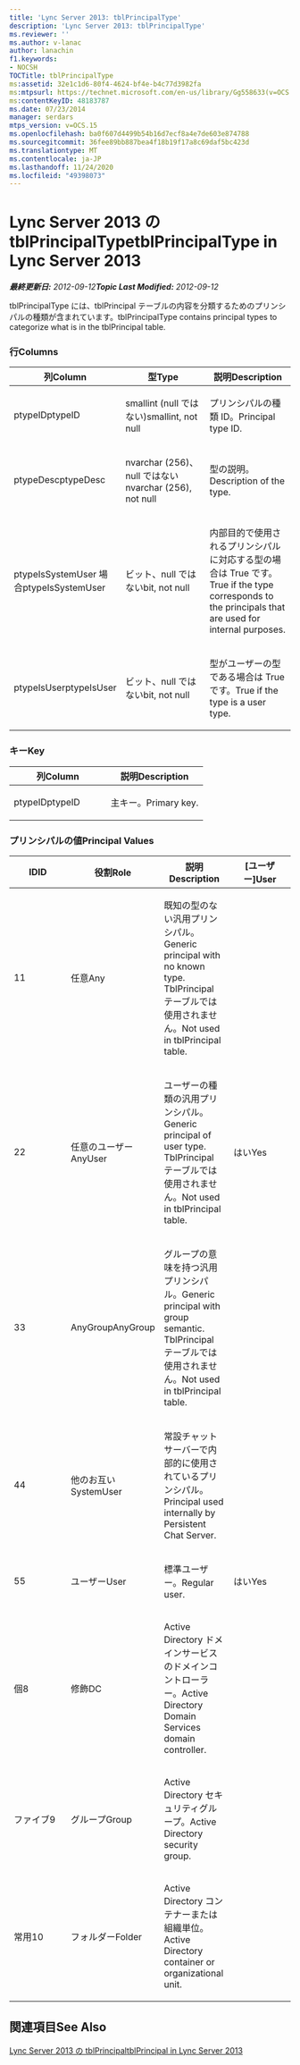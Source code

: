 ```yaml
---
title: 'Lync Server 2013: tblPrincipalType'
description: 'Lync Server 2013: tblPrincipalType'
ms.reviewer: ''
ms.author: v-lanac
author: lanachin
f1.keywords:
- NOCSH
TOCTitle: tblPrincipalType
ms:assetid: 32e1c1d6-80f4-4624-bf4e-b4c77d3982fa
ms:mtpsurl: https://technet.microsoft.com/en-us/library/Gg558633(v=OCS.15)
ms:contentKeyID: 48183787
ms.date: 07/23/2014
manager: serdars
mtps_version: v=OCS.15
ms.openlocfilehash: ba0f607d4499b54b16d7ecf8a4e7de603e874788
ms.sourcegitcommit: 36fee89bb887bea4f18b19f17a8c69daf5bc423d
ms.translationtype: MT
ms.contentlocale: ja-JP
ms.lasthandoff: 11/24/2020
ms.locfileid: "49398073"
---
```

# <a name="tblprincipaltype-in-lync-server-2013"></a><span data-ttu-id="8c171-103">Lync Server 2013 の tblPrincipalType</span><span class="sxs-lookup"><span data-stu-id="8c171-103">tblPrincipalType in Lync Server 2013</span></span>

<div data-xmlns="http://www.w3.org/1999/xhtml">

<div class="topic" data-xmlns="http://www.w3.org/1999/xhtml" data-msxsl="urn:schemas-microsoft-com:xslt" data-cs="https://msdn.microsoft.com/">

<div data-asp="https://msdn2.microsoft.com/asp">



</div>

<div id="mainSection">

<div id="mainBody"><span data-ttu-id="8c171-104">

<span> </span></span><span class="sxs-lookup"><span data-stu-id="8c171-104">

<span> </span></span></span>

<span data-ttu-id="8c171-105">_**最終更新日:** 2012-09-12_</span><span class="sxs-lookup"><span data-stu-id="8c171-105">_**Topic Last Modified:** 2012-09-12_</span></span>

<span data-ttu-id="8c171-106">tblPrincipalType には、tblPrincipal テーブルの内容を分類するためのプリンシパルの種類が含まれています。</span><span class="sxs-lookup"><span data-stu-id="8c171-106">tblPrincipalType contains principal types to categorize what is in the tblPrincipal table.</span></span>

### <a name="columns"></a><span data-ttu-id="8c171-107">行</span><span class="sxs-lookup"><span data-stu-id="8c171-107">Columns</span></span>

<table>
<colgroup>
<col style="width: 33%" />
<col style="width: 33%" />
<col style="width: 33%" />
</colgroup>
<thead>
<tr class="header">
<th><span data-ttu-id="8c171-108">列</span><span class="sxs-lookup"><span data-stu-id="8c171-108">Column</span></span></th>
<th><span data-ttu-id="8c171-109">型</span><span class="sxs-lookup"><span data-stu-id="8c171-109">Type</span></span></th>
<th><span data-ttu-id="8c171-110">説明</span><span class="sxs-lookup"><span data-stu-id="8c171-110">Description</span></span></th>
</tr>
</thead>
<tbody>
<tr class="odd">
<td><p><span data-ttu-id="8c171-111">ptypeID</span><span class="sxs-lookup"><span data-stu-id="8c171-111">ptypeID</span></span></p></td>
<td><p><span data-ttu-id="8c171-112">smallint (null ではない)</span><span class="sxs-lookup"><span data-stu-id="8c171-112">smallint, not null</span></span></p></td>
<td><p><span data-ttu-id="8c171-113">プリンシパルの種類 ID。</span><span class="sxs-lookup"><span data-stu-id="8c171-113">Principal type ID.</span></span></p></td>
</tr>
<tr class="even">
<td><p><span data-ttu-id="8c171-114">ptypeDesc</span><span class="sxs-lookup"><span data-stu-id="8c171-114">ptypeDesc</span></span></p></td>
<td><p><span data-ttu-id="8c171-115">nvarchar (256)、null ではない</span><span class="sxs-lookup"><span data-stu-id="8c171-115">nvarchar (256), not null</span></span></p></td>
<td><p><span data-ttu-id="8c171-116">型の説明。</span><span class="sxs-lookup"><span data-stu-id="8c171-116">Description of the type.</span></span></p></td>
</tr>
<tr class="odd">
<td><p><span data-ttu-id="8c171-117">ptypeIsSystemUser 場合</span><span class="sxs-lookup"><span data-stu-id="8c171-117">ptypeIsSystemUser</span></span></p></td>
<td><p><span data-ttu-id="8c171-118">ビット、null ではない</span><span class="sxs-lookup"><span data-stu-id="8c171-118">bit, not null</span></span></p></td>
<td><p><span data-ttu-id="8c171-119">内部目的で使用されるプリンシパルに対応する型の場合は True です。</span><span class="sxs-lookup"><span data-stu-id="8c171-119">True if the type corresponds to the principals that are used for internal purposes.</span></span></p></td>
</tr>
<tr class="even">
<td><p><span data-ttu-id="8c171-120">ptypeIsUser</span><span class="sxs-lookup"><span data-stu-id="8c171-120">ptypeIsUser</span></span></p></td>
<td><p><span data-ttu-id="8c171-121">ビット、null ではない</span><span class="sxs-lookup"><span data-stu-id="8c171-121">bit, not null</span></span></p></td>
<td><p><span data-ttu-id="8c171-122">型がユーザーの型である場合は True です。</span><span class="sxs-lookup"><span data-stu-id="8c171-122">True if the type is a user type.</span></span></p></td>
</tr>
</tbody>
</table>


### <a name="key"></a><span data-ttu-id="8c171-123">キー</span><span class="sxs-lookup"><span data-stu-id="8c171-123">Key</span></span>

<table>
<colgroup>
<col style="width: 50%" />
<col style="width: 50%" />
</colgroup>
<thead>
<tr class="header">
<th><span data-ttu-id="8c171-124">列</span><span class="sxs-lookup"><span data-stu-id="8c171-124">Column</span></span></th>
<th><span data-ttu-id="8c171-125">説明</span><span class="sxs-lookup"><span data-stu-id="8c171-125">Description</span></span></th>
</tr>
</thead>
<tbody>
<tr class="odd">
<td><p><span data-ttu-id="8c171-126">ptypeID</span><span class="sxs-lookup"><span data-stu-id="8c171-126">ptypeID</span></span></p></td>
<td><p><span data-ttu-id="8c171-127">主キー。</span><span class="sxs-lookup"><span data-stu-id="8c171-127">Primary key.</span></span></p></td>
</tr>
</tbody>
</table>


### <a name="principal-values"></a><span data-ttu-id="8c171-128">プリンシパルの値</span><span class="sxs-lookup"><span data-stu-id="8c171-128">Principal Values</span></span>

<table>
<colgroup>
<col style="width: 25%" />
<col style="width: 25%" />
<col style="width: 25%" />
<col style="width: 25%" />
</colgroup>
<thead>
<tr class="header">
<th><span data-ttu-id="8c171-129">ID</span><span class="sxs-lookup"><span data-stu-id="8c171-129">ID</span></span></th>
<th><span data-ttu-id="8c171-130">役割</span><span class="sxs-lookup"><span data-stu-id="8c171-130">Role</span></span></th>
<th><span data-ttu-id="8c171-131">説明</span><span class="sxs-lookup"><span data-stu-id="8c171-131">Description</span></span></th>
<th><span data-ttu-id="8c171-132">[ユーザー]</span><span class="sxs-lookup"><span data-stu-id="8c171-132">User</span></span></th>
</tr>
</thead>
<tbody>
<tr class="odd">
<td><p><span data-ttu-id="8c171-133">1</span><span class="sxs-lookup"><span data-stu-id="8c171-133">1</span></span></p></td>
<td><p><span data-ttu-id="8c171-134">任意</span><span class="sxs-lookup"><span data-stu-id="8c171-134">Any</span></span></p></td>
<td><p><span data-ttu-id="8c171-135">既知の型のない汎用プリンシパル。</span><span class="sxs-lookup"><span data-stu-id="8c171-135">Generic principal with no known type.</span></span> <span data-ttu-id="8c171-136">TblPrincipal テーブルでは使用されません。</span><span class="sxs-lookup"><span data-stu-id="8c171-136">Not used in tblPrincipal table.</span></span></p></td>
<td></td>
</tr>
<tr class="even">
<td><p><span data-ttu-id="8c171-137">2</span><span class="sxs-lookup"><span data-stu-id="8c171-137">2</span></span></p></td>
<td><p><span data-ttu-id="8c171-138">任意のユーザー</span><span class="sxs-lookup"><span data-stu-id="8c171-138">AnyUser</span></span></p></td>
<td><p><span data-ttu-id="8c171-139">ユーザーの種類の汎用プリンシパル。</span><span class="sxs-lookup"><span data-stu-id="8c171-139">Generic principal of user type.</span></span> <span data-ttu-id="8c171-140">TblPrincipal テーブルでは使用されません。</span><span class="sxs-lookup"><span data-stu-id="8c171-140">Not used in tblPrincipal table.</span></span></p></td>
<td><p><span data-ttu-id="8c171-141">はい</span><span class="sxs-lookup"><span data-stu-id="8c171-141">Yes</span></span></p></td>
</tr>
<tr class="odd">
<td><p><span data-ttu-id="8c171-142">3</span><span class="sxs-lookup"><span data-stu-id="8c171-142">3</span></span></p></td>
<td><p><span data-ttu-id="8c171-143">AnyGroup</span><span class="sxs-lookup"><span data-stu-id="8c171-143">AnyGroup</span></span></p></td>
<td><p><span data-ttu-id="8c171-144">グループの意味を持つ汎用プリンシパル。</span><span class="sxs-lookup"><span data-stu-id="8c171-144">Generic principal with group semantic.</span></span> <span data-ttu-id="8c171-145">TblPrincipal テーブルでは使用されません。</span><span class="sxs-lookup"><span data-stu-id="8c171-145">Not used in tblPrincipal table.</span></span></p></td>
<td></td>
</tr>
<tr class="even">
<td><p><span data-ttu-id="8c171-146">4</span><span class="sxs-lookup"><span data-stu-id="8c171-146">4</span></span></p></td>
<td><p><span data-ttu-id="8c171-147">他のお互い</span><span class="sxs-lookup"><span data-stu-id="8c171-147">SystemUser</span></span></p></td>
<td><p><span data-ttu-id="8c171-148">常設チャットサーバーで内部的に使用されているプリンシパル。</span><span class="sxs-lookup"><span data-stu-id="8c171-148">Principal used internally by Persistent Chat Server.</span></span></p></td>
<td></td>
</tr>
<tr class="odd">
<td><p><span data-ttu-id="8c171-149">5</span><span class="sxs-lookup"><span data-stu-id="8c171-149">5</span></span></p></td>
<td><p><span data-ttu-id="8c171-150">ユーザー</span><span class="sxs-lookup"><span data-stu-id="8c171-150">User</span></span></p></td>
<td><p><span data-ttu-id="8c171-151">標準ユーザー。</span><span class="sxs-lookup"><span data-stu-id="8c171-151">Regular user.</span></span></p></td>
<td><p><span data-ttu-id="8c171-152">はい</span><span class="sxs-lookup"><span data-stu-id="8c171-152">Yes</span></span></p></td>
</tr>
<tr class="even">
<td><p><span data-ttu-id="8c171-153">個</span><span class="sxs-lookup"><span data-stu-id="8c171-153">8</span></span></p></td>
<td><p><span data-ttu-id="8c171-154">修飾</span><span class="sxs-lookup"><span data-stu-id="8c171-154">DC</span></span></p></td>
<td><p><span data-ttu-id="8c171-155">Active Directory ドメインサービスのドメインコントローラー。</span><span class="sxs-lookup"><span data-stu-id="8c171-155">Active Directory Domain Services domain controller.</span></span></p></td>
<td></td>
</tr>
<tr class="odd">
<td><p><span data-ttu-id="8c171-156">ファイブ</span><span class="sxs-lookup"><span data-stu-id="8c171-156">9</span></span></p></td>
<td><p><span data-ttu-id="8c171-157">グループ</span><span class="sxs-lookup"><span data-stu-id="8c171-157">Group</span></span></p></td>
<td><p><span data-ttu-id="8c171-158">Active Directory セキュリティグループ。</span><span class="sxs-lookup"><span data-stu-id="8c171-158">Active Directory security group.</span></span></p></td>
<td></td>
</tr>
<tr class="even">
<td><p><span data-ttu-id="8c171-159">常用</span><span class="sxs-lookup"><span data-stu-id="8c171-159">10</span></span></p></td>
<td><p><span data-ttu-id="8c171-160">フォルダー</span><span class="sxs-lookup"><span data-stu-id="8c171-160">Folder</span></span></p></td>
<td><p><span data-ttu-id="8c171-161">Active Directory コンテナーまたは組織単位。</span><span class="sxs-lookup"><span data-stu-id="8c171-161">Active Directory container or organizational unit.</span></span></p></td>
<td></td>
</tr>
</tbody>
</table>


<div>

## <a name="see-also"></a><span data-ttu-id="8c171-162">関連項目</span><span class="sxs-lookup"><span data-stu-id="8c171-162">See Also</span></span>


[<span data-ttu-id="8c171-163">Lync Server 2013 の tblPrincipal</span><span class="sxs-lookup"><span data-stu-id="8c171-163">tblPrincipal in Lync Server 2013</span></span>](lync-server-2013-tblprincipal.md)  
  

<span data-ttu-id="8c171-164"></div>

</div>

<span> </span>

</div>

</div>

</span><span class="sxs-lookup"><span data-stu-id="8c171-164"></div>

</div>

<span> </span>

</div>

</div>

</span></span></div>

